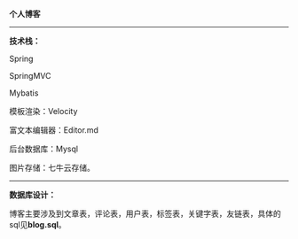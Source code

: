 
**个人博客**


----------

**技术栈：**

Spring

SpringMVC

Mybatis

模板渲染：Velocity

富文本编辑器：Editor.md

后台数据库：Mysql

图片存储：七牛云存储。

----------
**数据库设计：**

博客主要涉及到文章表，评论表，用户表，标签表，关键字表，友链表，具体的sql见**blog.sql**。



